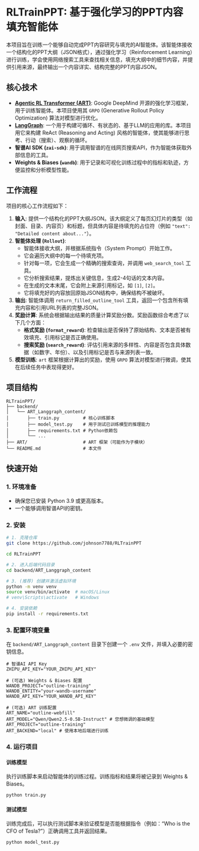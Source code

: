 # RLTrainPPT: 基于强化学习的PPT内容填充智能体

本项目旨在训练一个能够自动完成PPT内容研究与填充的AI智能体。该智能体接收一个结构化的PPT大纲（JSON格式），通过强化学习（Reinforcement Learning）进行训练，学会使用网络搜索工具来查找相关信息，填充大纲中的细节内容，并提供引用来源，最终输出一个内容详实、结构完整的PPT内容JSON。

## 核心技术

- **[Agentic RL Transformer (ART)](https://github.com/google-deepmind/art)**: Google DeepMind 开源的强化学习框架，用于训练智能体。本项目使用其 `GRPO` (Generative Rollout Policy Optimization) 算法对模型进行优化。
- **[LangGraph](https://github.com/langchain-ai/langgraph)**: 一个用于构建可循环、有状态的、基于LLM的应用的库。本项目用它来构建 ReAct (Reasoning and Acting) 风格的智能体，使其能够进行思考、行动（搜索）、观察的循环。
- **智谱AI SDK (`zai-sdk`)**: 用于调用智谱的在线网页搜索API，作为智能体获取外部信息的工具。
- **Weights & Biases (`wandb`)**: 用于记录和可视化训练过程中的指标和轨迹，方便监控和分析模型性能。

## 工作流程

项目的核心工作流程如下：

1.  **输入**: 提供一个结构化的PPT大纲JSON。该大纲定义了每页幻灯片的类型（如封面、目录、内容页）和标题，但具体内容是待填充的占位符（例如 `"text": "Detailed content about..."`）。
2.  **智能体处理 (`Rollout`)**:
    -   智能体接收大纲，并根据系统指令（System Prompt）开始工作。
    -   它会遍历大纲中的每一个待填充项。
    -   针对每一项，它会生成一个精确的搜索查询，并调用 `web_search_tool` 工具。
    -   它分析搜索结果，提炼出关键信息，生成2-4句话的文本内容。
    -   在生成的文本末尾，它会附上来源引用标记，如 `[1]`, `[2]`。
    -   它将填充好的内容放回原始JSON结构中，确保结构不被破坏。
3.  **输出**: 智能体调用 `return_filled_outline_tool` 工具，返回一个包含所有填充内容和引用URL列表的完整JSON。
4.  **奖励计算**: 系统会根据输出结果的质量计算奖励分数。奖励函数综合考虑了以下几个方面：
    -   **格式奖励 (`format_reward`)**: 检查输出是否保持了原始结构、文本是否被有效填充、引用标记是否正确使用。
    -   **搜索奖励 (`search_reward`)**: 评估引用来源的多样性、内容是否包含具体数据（如数字、年份）、以及引用标记是否与来源列表一致。
5.  **模型训练**: `art` 框架根据计算出的奖励，使用 `GRPO` 算法对模型进行微调，使其在后续任务中表现得更好。

## 项目结构

```
RLTrainPPT/
├── backend/
│   └── ART_Langgraph_content/
│       ├── train.py         # 核心训练脚本
│       ├── model_test.py    # 用于测试已训练模型的推理能力
│       ├── requirements.txt # Python依赖包
│       └── ...
├── ART/                     # ART 框架（可能作为子模块）
└── README.md                # 本文件
```

## 快速开始

### 1. 环境准备

-   确保您已安装 Python 3.9 或更高版本。
-   一个能够调用智谱API的密钥。

### 2. 安装

```bash
# 1. 克隆仓库
git clone https://github.com/johnson7788/RLTrainPPT

cd RLTrainPPT

# 2. 进入后端代码目录
cd backend/ART_Langgraph_content

# 3. (推荐) 创建并激活虚拟环境
python -m venv venv
source venv/bin/activate  # macOS/Linux
# venv\Scripts\activate   # Windows

# 4. 安装依赖
pip install -r requirements.txt
```

### 3. 配置环境变量

在 `backend/ART_Langgraph_content` 目录下创建一个 `.env` 文件，并填入必要的密钥信息。

```.env
# 智谱AI API Key
ZHIPU_API_KEY="YOUR_ZHIPU_API_KEY"

# (可选) Weights & Biases 配置
WANDB_PROJECT="outline-training"
WANDB_ENTITY="your-wandb-username"
WANDB_API_KEY="YOUR_WANDB_API_KEY"

# (可选) ART 训练配置
ART_NAME="outline-webfill"
ART_MODEL="Qwen/Qwen2.5-0.5B-Instruct" # 您想微调的基础模型
ART_PROJECT="outline-training"
ART_BACKEND="local" # 使用本地后端进行训练
```

### 4. 运行项目

#### 训练模型

执行训练脚本来启动智能体的训练过程。训练指标和结果将被记录到 Weights & Biases。

```bash
python train.py
```

#### 测试模型

训练完成后，可以执行测试脚本来验证模型是否能根据指令（例如：“Who is the CFO of Tesla?”）正确调用工具并返回结果。

```bash
python model_test.py
```
